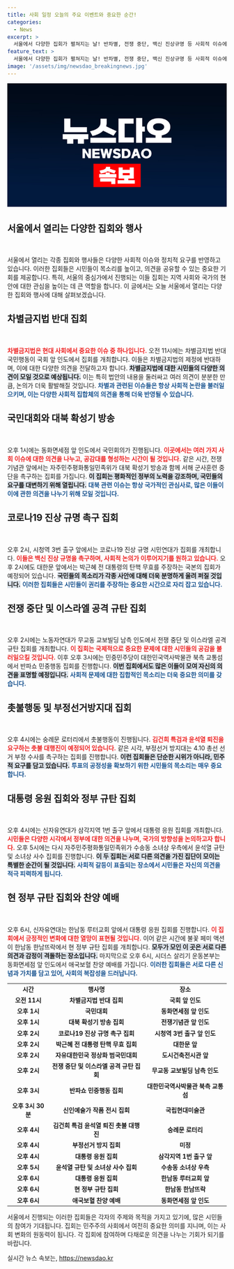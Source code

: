 ```yaml
---
title: 사회 일정 오늘의 주요 이벤트와 중요한 순간!
categories:
  - News
excerpt: >
  서울에서 다양한 집회가 펼쳐지는 날! 반차별, 전쟁 중단, 백신 진상규명 등 사회적 이슈에 대한 열띤 목소리가 쏟아진다. 내일의 대한민국을 바꿀 이들의 행진을 놓치지 마세요!
feature_text: >
  서울에서 다양한 집회가 펼쳐지는 날! 반차별, 전쟁 중단, 백신 진상규명 등 사회적 이슈에 대한 열띤 목소리가 쏟아진다. 내일의 대한민국을 바꿀 이들의 행진을 놓치지 마세요!
image: '/assets/img/newsdao_breakingnews.jpg'
---
```


<p><img src="/assets/img/newsdao_breakingnews.jpg" alt="firstkoreanews 속보" /></p>

<h2 data-ke-size="size26">서울에서 열리는 다양한 집회와 행사</h2>

<p data-ke-size="size16">&nbsp;</p>

<p>서울에서 열리는 각종 집회와 행사들은 다양한 사회적 이슈와 정치적 요구를 반영하고 있습니다. 이러한 집회들은 시민들이 목소리를 높이고, 의견을 공유할 수 있는 중요한 기회를 제공합니다. 특히, 서울의 중심가에서 진행되는 이들 집회는 지역 사회와 국가의 현안에 대한 관심을 높이는 데 큰 역할을 합니다. 이 글에서는 오늘 서울에서 열리는 다양한 집회와 행사에 대해 살펴보겠습니다.</p>

<h2 data-ke-size="size26">차별금지법 반대 집회</h2>

<p data-ke-size="size16">&nbsp;</p>

<p><b><span style="color: #ee2323;">차별금지법은 현대 사회에서 중요한 이슈 중 하나입니다.</span></b> 오전 11시에는 차별금지법 반대 국민행동이 국회 앞 인도에서 집회를 개최합니다. 이들은 차별금지법의 제정에 반대하며, 이에 대한 다양한 의견을 전달하고자 합니다. <b><span style="background-color: #21538527;">차별금지법에 대한 시민들의 다양한 의견이 모일 것으로 예상됩니다.</span></b> 이는 특히 법안의 내용을 둘러싸고 여러 의견이 분분한 만큼, 논의가 더욱 활발해질 것입니다. <b><span style="color: #1a5490;">차별과 관련된 이슈들은 항상 사회적 논란을 불러일으키며, 이는 다양한 사회적 집합체의 의견을 통해 더욱 반영될 수 있습니다.</span></b></p>

<h2 data-ke-size="size26">국민대회와 대북 확성기 방송</h2>

<p data-ke-size="size16">&nbsp;</p>

<p>오후 1시에는 동화면세점 앞 인도에서 국민회의가 진행됩니다. <b><span style="color: #ee2323;">이곳에서는 여러 가지 사회 이슈에 대한 의견을 나누고, 공감대를 형성하는 시간이 될 것입니다.</span></b> 같은 시간, 전쟁기념관 앞에서는 자주민주평화통일민족위가 대북 확성기 방송과 함께 서해 군사훈련 중단을 촉구하는 집회를 가집니다. <b><span style="background-color: #21538527;">이 집회는 평화적인 정부의 노력을 강조하며, 국민들의 요구를 대변하기 위해 열립니다.</span></b> <b><span style="color: #1a5490;">대북 관련 이슈는 항상 국가적인 관심사로, 많은 이들이 이에 관한 의견을 나누기 위해 모일 것입니다.</span></b></p>

<h2 data-ke-size="size26">코로나19 진상 규명 촉구 집회</h2>

<p data-ke-size="size16">&nbsp;</p>

<p>오후 2시, 시청역 3번 출구 앞에서는 코로나19 진상 규명 시민연대가 집회를 개최합니다. <b><span style="color: #ee2323;">이들은 백신 진상 규명을 촉구하며, 사회적 논의가 이루어지기를 원하고 있습니다.</span></b> 오후 2시에도 대한문 앞에서는 박근혜 전 대통령의 탄핵 무효를 주장하는 국본의 집회가 예정되어 있습니다. <b><span style="background-color: #21538527;">국민들의 목소리가 각종 사안에 대해 더욱 분명하게 울려 퍼질 것입니다.</span></b> <b><span style="color: #1a5490;">이러한 집회들은 시민들이 권리를 주장하는 중요한 시간으로 자리 잡고 있습니다.</span></b></p>

<h2 data-ke-size="size26">전쟁 중단 및 이스라엘 공격 규탄 집회</h2>

<p data-ke-size="size16">&nbsp;</p>

<p>오후 2시에는 노동자연대가 무교동 교보빌딩 남측 인도에서 전쟁 중단 및 이스라엘 공격 규탄 집회를 개최합니다. <b><span style="color: #ee2323;">이 집회는 국제적으로 중요한 문제에 대한 시민들의 공감을 불러일으킬 것입니다.</span></b> 이후 오후 3시에는 민중민주당이 대한민국역사박물관 북측 교통섬에서 반파쇼 민중행동 집회를 진행합니다. <b><span style="background-color: #21538527;">이번 집회에서도 많은 이들이 모여 자신의 의견을 표명할 예정입니다.</span></b> <b><span style="color: #1a5490;">사회적 문제에 대한 집합적인 목소리는 더욱 중요한 의미를 갖습니다.</span></b></p>

<h2 data-ke-size="size26">촛불행동 및 부정선거방지대 집회</h2>

<p data-ke-size="size16">&nbsp;</p>

<p>오후 4시에는 숭례문 로터리에서 촛불행동이 진행됩니다. <b><span style="color: #ee2323;">김건희 특검과 윤석열 퇴진을 요구하는 촛불 대행진이 예정되어 있습니다.</span></b> 같은 시각, 부정선거 방지대는 4.10 총선 선거 부정 수사를 촉구하는 집회를 진행합니다. <b><span style="background-color: #21538527;">이런 집회들은 단순한 시위가 아니라, 민주적 요구를 담고 있습니다.</span></b> <b><span style="color: #1a5490;">투표의 공정성을 확보하기 위한 시민들의 목소리는 매우 중요합니다.</span></b></p>

<h2 data-ke-size="size26">대통령 응원 집회와 정부 규탄 집회</h2>

<p data-ke-size="size16">&nbsp;</p>

<p>오후 4시에는 신자유연대가 삼각지역 1번 출구 앞에서 대통령 응원 집회를 개최합니다. <b><span style="color: #ee2323;">시민들은 다양한 시각에서 정부에 대한 의견을 나누며, 국가의 방향성을 논의하고자 합니다.</span></b> 오후 5시에는 다시 자주민주평화통일민족위가 수송동 소녀상 우측에서 윤석열 규탄 및 소녀상 사수 집회를 진행합니다. <b><span style="background-color: #21538527;">이 두 집회는 서로 다른 의견을 가진 집단이 모이는 특별한 순간이 될 것입니다.</span></b> <b><span style="color: #1a5490;">사회적 갈등이 표출되는 장소에서 시민들은 자신의 의견을 적극 피력하게 됩니다.</span></b></p>

<h2 data-ke-size="size26">현 정부 규탄 집회와 찬양 예배</h2>

<p data-ke-size="size16">&nbsp;</p>

<p>오후 6시, 신자유연대는 한남동 루터교회 앞에서 대통령 응원 집회를 진행합니다. <b><span style="color: #ee2323;">이 집회에서 긍정적인 변화에 대한 열망이 표현될 것입니다.</span></b> 이어 같은 시간에 불꽃 페미 액션이 한남동 한남뜨락에서 현 정부 규탄 집회를 개최합니다. <b><span style="background-color: #21538527;">모두가 모인 이 곳은 서로 다른 의견과 감정이 격돌하는 장소입니다.</span></b> 마지막으로 오후 6시, 시더스 살리기 운동본부는 동화면세점 앞 인도에서 애국보혈 찬양 예배를 가집니다. <b><span style="color: #1a5490;">이러한 집회들은 서로 다른 신념과 가치를 담고 있어, 사회의 복잡성을 드러납니다.</span></b></p>

<p data-ke-size="size16"></p> 

<table style="width: 100%">
  <tr>
    <td style="text-align: center; height: 17px;"><b>시간</b></td>
    <td style="text-align: center; height: 17px;"><b>행사명</b></td>
    <td style="text-align: center; height: 17px;"><b>장소</b></td>
  </tr>
  <tr>
    <td style="text-align: center; height: 17px;"><b>오전 11시</b></td>
    <td style="text-align: center; height: 17px;"><b>차별금지법 반대 집회</b></td>
    <td style="text-align: center; height: 17px;"><b>국회 앞 인도</b></td>
  </tr>
  <tr>
    <td style="text-align: center; height: 17px;"><b>오후 1시</b></td>
    <td style="text-align: center; height: 17px;"><b>국민대회</b></td>
    <td style="text-align: center; height: 17px;"><b>동화면세점 앞 인도</b></td>
  </tr>
  <tr>
    <td style="text-align: center; height: 17px;"><b>오후 1시</b></td>
    <td style="text-align: center; height: 17px;"><b>대북 확성기 방송 집회</b></td>
    <td style="text-align: center; height: 17px;"><b>전쟁기념관 앞 인도</b></td>
  </tr>
  <tr>
    <td style="text-align: center; height: 17px;"><b>오후 2시</b></td>
    <td style="text-align: center; height: 17px;"><b>코로나19 진상 규명 촉구 집회</b></td>
    <td style="text-align: center; height: 17px;"><b>시청역 3번 출구 앞 인도</b></td>
  </tr>
  <tr>
    <td style="text-align: center; height: 17px;"><b>오후 2시</b></td>
    <td style="text-align: center; height: 17px;"><b>박근혜 전 대통령 탄핵 무효 집회</b></td>
    <td style="text-align: center; height: 17px;"><b>대한문 앞</b></td>
  </tr>
  <tr>
    <td style="text-align: center; height: 17px;"><b>오후 2시</b></td>
    <td style="text-align: center; height: 17px;"><b>자유대한민국 정상화 범국민대회</b></td>
    <td style="text-align: center; height: 17px;"><b>도시건축전시관 앞</b></td>
  </tr>
  <tr>
    <td style="text-align: center; height: 17px;"><b>오후 2시</b></td>
    <td style="text-align: center; height: 17px;"><b>전쟁 중단 및 이스라엘 공격 규탄 집회</b></td>
    <td style="text-align: center; height: 17px;"><b>무교동 교보빌딩 남측 인도</b></td>
  </tr>
  <tr>
    <td style="text-align: center; height: 17px;"><b>오후 3시</b></td>
    <td style="text-align: center; height: 17px;"><b>반파쇼 민중행동 집회</b></td>
    <td style="text-align: center; height: 17px;"><b>대한민국역사박물관 북측 교통섬</b></td>
  </tr>
  <tr>
    <td style="text-align: center; height: 17px;"><b>오후 3시 30분</b></td>
    <td style="text-align: center; height: 17px;"><b>신인예술가 작품 전시 집회</b></td>
    <td style="text-align: center; height: 17px;"><b>국립현대미술관</b></td>
  </tr>
  <tr>
    <td style="text-align: center; height: 17px;"><b>오후 4시</b></td>
    <td style="text-align: center; height: 17px;"><b>김건희 특검 윤석열 퇴진 촛불 대행진</b></td>
    <td style="text-align: center; height: 17px;"><b>숭례문 로터리</b></td>
  </tr>
  <tr>
    <td style="text-align: center; height: 17px;"><b>오후 4시</b></td>
    <td style="text-align: center; height: 17px;"><b>부정선거 방지 집회</b></td>
    <td style="text-align: center; height: 17px;"><b>미정</b></td>
  </tr>
  <tr>
    <td style="text-align: center; height: 17px;"><b>오후 4시</b></td>
    <td style="text-align: center; height: 17px;"><b>대통령 응원 집회</b></td>
    <td style="text-align: center; height: 17px;"><b>삼각지역 1번 출구 앞</b></td>
  </tr>
  <tr>
    <td style="text-align: center; height: 17px;"><b>오후 5시</b></td>
    <td style="text-align: center; height: 17px;"><b>윤석열 규탄 및 소녀상 사수 집회</b></td>
    <td style="text-align: center; height: 17px;"><b>수송동 소녀상 우측</b></td>
  </tr>
  <tr>
    <td style="text-align: center; height: 17px;"><b>오후 6시</b></td>
    <td style="text-align: center; height: 17px;"><b>대통령 응원 집회</b></td>
    <td style="text-align: center; height: 17px;"><b>한남동 루터교회 앞</b></td>
  </tr>
  <tr>
    <td style="text-align: center; height: 17px;"><b>오후 6시</b></td>
    <td style="text-align: center; height: 17px;"><b>현 정부 규탄 집회</b></td>
    <td style="text-align: center; height: 17px;"><b>한남동 한남뜨락</b></td>
  </tr>
  <tr>
    <td style="text-align: center; height: 17px;"><b>오후 6시</b></td>
    <td style="text-align: center; height: 17px;"><b>애국보혈 찬양 예배</b></td>
    <td style="text-align: center; height: 17px;"><b>동화면세점 앞 인도</b></td>
  </tr>
</table>

<p data-ke-size="size16"></p> 

<p>서울에서 진행되는 이러한 집회들은 각자의 주제와 목적을 가지고 있기에, 많은 시민들의 참여가 기대됩니다. 집회는 민주주의 사회에서 여전히 중요한 의미를 지니며, 이는 사회 변화의 원동력이 됩니다. 각 집회에 참여하며 다채로운 의견을 나누는 기회가 되기를 바랍니다.</p>
실시간 뉴스 속보는, <a href="https://newsdao.kr" rel="dofollow">https://newsdao.kr</a>


